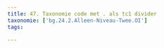 ```yaml
---
title: 47. Taxonomie code met . als tc1 divider
taxonomie: ['bg.24.2.Alleen-Niveau-Twee.OI']
tags:

---
```

